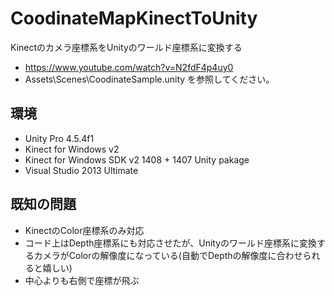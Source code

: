 CoodinateMapKinectToUnity
=========================

Kinectのカメラ座標系をUnityのワールド座標系に変換する

 * https://www.youtube.com/watch?v=N2fdF4p4uy0
 * Assets\Scenes\CoodinateSample.unity を参照してください。

## 環境

 * Unity Pro 4.5.4f1
 * Kinect for Windows v2
 * Kinect for Windows SDK v2 1408 + 1407 Unity pakage
 * Visual Studio 2013 Ultimate

## 既知の問題

 * KinectのColor座標系のみ対応
 * コード上はDepth座標系にも対応させたが、Unityのワールド座標系に変換するカメラがColorの解像度になっている(自動でDepthの解像度に合わせられると嬉しい)
 * 中心よりも右側で座標が飛ぶ
